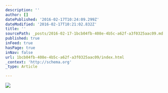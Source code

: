 ```yaml
---
description: ''
author: []
datePublished: '2016-02-17T10:24:09.299Z'
dateModified: '2016-02-17T10:21:02.832Z'
title: ''
sourcePath: _posts/2016-02-17-1bcb04fb-408e-4b5c-a62f-a3f0325aac09.md
published: true
inFeed: true
hasPage: true
inNav: false
url: 1bcb04fb-408e-4b5c-a62f-a3f0325aac09/index.html
_context: 'http://schema.org'
_type: Article

---
```

![](https://the-grid-user-content.s3-us-west-2.amazonaws.com/215eb6ea-95da-45b1-bc56-47523ff9f74c.JPG)